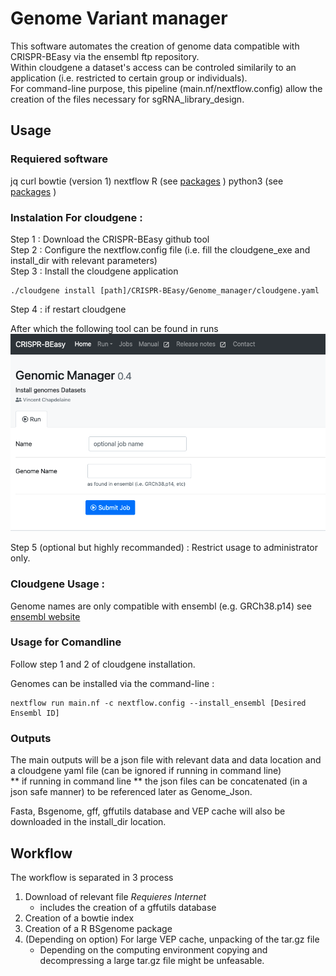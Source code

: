 # Genome Variant manager
This software automates the creation of genome data compatible with CRISPR-BEasy via the ensembl ftp repository.  
Within cloudgene a dataset's access can be controled similarily to an application (i.e. restricted to certain group or individuals).  
For command-line purpose, this pipeline (main.nf/nextflow.config) allow the creation of the files necessary for sgRNA_library_design.

## Usage

### Requiered software

jq
curl
bowtie (version 1)
nextflow
R (see [packages](https://github.com/CERC-Genomic-Medicine/CRISPR-BEasy/blob/Development/sgRNA_library_design/installed_packages_R.txt) )
python3 (see [packages](https://github.com/CERC-Genomic-Medicine/CRISPR-BEasy/blob/Development/sgRNA_library_design/requirements_python3_env.txt) )

### Instalation For cloudgene :

Step 1 : Download the CRISPR-BEasy github tool  
Step 2 : Configure the nextflow.config file (i.e. fill the cloudgene_exe and install_dir with relevant parameters)  
Step 3 : Install the cloudgene application  
```  
./cloudgene install [path]/CRISPR-BEasy/Genome_manager/cloudgene.yaml  
```

Step 4 : if restart cloudgene

After which the following tool can be found in runs  
![GenomeManager](https://github.com/CERC-Genomic-Medicine/CRISPR-BEasy/blob/Development/Genome_manager/GenomeManager.png)

Step 5 (optional but highly recommanded) : Restrict usage to administrator only.

### Cloudgene Usage :

Genome names are only compatible with ensembl (e.g. GRCh38.p14) see [ensembl website](https://useast.ensembl.org/index.html)

### Usage for Comandline

Follow step 1 and 2 of cloudgene installation.

Genomes can be installed via the command-line :
```  
nextflow run main.nf -c nextflow.config --install_ensembl [Desired Ensembl ID]
```

### Outputs 

The main outputs will be a json file with relevant data and data location and a cloudgene yaml file (can be ignored if running in command line)  
** if  running in command line ** the json files can be concatenated (in a json safe manner) to be referenced later as Genome_Json.

Fasta, Bsgenome, gff, gffutils database and VEP cache will also be downloaded in the install_dir location.

## Workflow

The workflow is separated in 3 process 

1) Download of relevant file *Requieres Internet*
      * includes the creation of a gffutils database
2) Creation of a bowtie index
3) Creation of a R BSgenome package
4) (Depending on option) For large VEP cache, unpacking of the tar.gz file
      * Depending on the computing environment copying and decompressing a large tar.gz file might be unfeasable.
